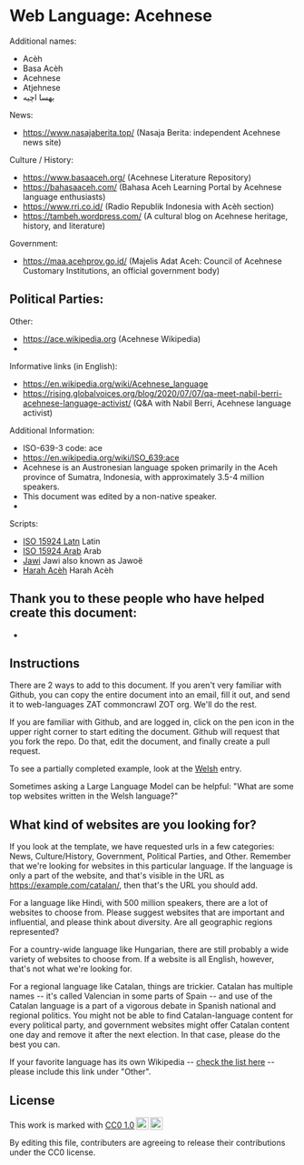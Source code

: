 # Web Language: Acehnese

Additional names:
- Acèh
- Basa Acèh
- Acehnese
- Atjehnese
- بهسا اچيه

News:
- https://www.nasajaberita.top/ (Nasaja Berita: independent Acehnese news site)

Culture / History:
- https://www.basaaceh.org/ (Acehnese Literature Repository)
- https://bahasaaceh.com/ (Bahasa Aceh Learning Portal by Acehnese language enthusiasts)
- https://www.rri.co.id/ (Radio Republik Indonesia with Acèh section)
- https://tambeh.wordpress.com/ (A cultural blog on Acehnese heritage, history, and literature)

Government:
- https://maa.acehprov.go.id/ (Majelis Adat Aceh: Council of Acehnese Customary Institutions, an official government body)

Political Parties:
- 

Other:
- https://ace.wikipedia.org (Acehnese Wikipedia)
- 

Informative links (in English):
- https://en.wikipedia.org/wiki/Acehnese_language
- https://rising.globalvoices.org/blog/2020/07/07/qa-meet-nabil-berri-acehnese-language-activist/ (Q&A with Nabil Berri, Acehnese language activist)

Additional Information:
- ISO-639-3 code: ace
- https://en.wikipedia.org/wiki/ISO_639:ace
- Acehnese is an Austronesian language spoken primarily in the Aceh province of Sumatra, Indonesia, with approximately 3.5-4 million speakers.
- This document was edited by a non-native speaker.
- 

Scripts:
- <a href="https://en.wikipedia.org/wiki/ISO_15924">ISO 15924 Latn</a> Latin
- <a href="https://en.wikipedia.org/wiki/ISO_15924">ISO 15924 Arab</a> Arab
- <a href="https://en.wikipedia.org/wiki/Jawi_script">Jawi</a> Jawi also known as Jawoë
- <a href="https://www.omniglot.com/conscripts/harahaceh.htm">Harah Acèh</a> Harah Acèh

Thank you to these people who have helped create this document:
- 
- 

## Instructions

There are 2 ways to add to this document. If you aren't very familiar
with Github, you can copy the entire document into an email, fill it
out, and send it to web-languages ZAT commoncrawl ZOT org. We'll do the rest.

If you are familiar with Github, and are logged in, click on the pen
icon in the upper right corner to start editing the document.
Github will request that you fork the repo. Do that, edit the
document, and finally create a pull request.

To see a partially completed example, look at the
[Welsh](../living/welsh.md) entry.

Sometimes asking a Large Language Model can be helpful: "What are some
top websites written in the Welsh language?"

## What kind of websites are you looking for?

If you look at the template, we have requested urls in a few
categories: News, Culture/History, Government, Political Parties, and
Other. Remember that we're looking for websites in this particular
language. If the language is only a part of the website, and that's
visible in the URL as https://example.com/catalan/, then that's the
URL you should add.

For a language like Hindi, with 500 million speakers, there are a lot
of websites to choose from. Please suggest websites that are important
and influential, and please think about diversity. Are all geographic
regions represented?

For a country-wide language like Hungarian, there are still probably a
wide variety of websites to choose from. If a website is all English,
however, that's not what we're looking for.

For a regional language like Catalan, things are trickier. Catalan has
multiple names -- it's called Valencian in some parts of Spain -- and
use of the Catalan language is a part of a vigorous debate in Spanish
national and regional politics. You might not be able to find
Catalan-language content for every political party, and government
websites might offer Catalan content one day and remove it after
the next election. In that case, please do the best you can.

If your favorite language has its own Wikipedia -- [check the list here](https://en.wikipedia.org/wiki/List_of_Wikipedias) --
please include this link under "Other".

## License

<p xmlns:cc="http://creativecommons.org/ns#" >This work is marked with <a href="https://creativecommons.org/publicdomain/zero/1.0/?ref=chooser-v1" target="_blank" rel="license noopener noreferrer" style="display:inline-block;">CC0 1.0<img style="height:22px!important;margin-left:3px;vertical-align:text-bottom;" src="https://mirrors.creativecommons.org/presskit/icons/cc.svg?ref=chooser-v1" alt=""><img style="height:22px!important;margin-left:3px;vertical-align:text-bottom;" src="https://mirrors.creativecommons.org/presskit/icons/zero.svg?ref=chooser-v1" alt=""></a></p>

By editing this file, contributers are agreeing to release their contributions under the CC0 license.
